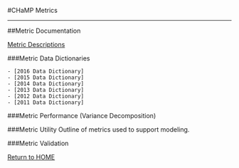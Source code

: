 #CHaMP Metrics

----------
##Metric Documentation

[Metric Descriptions](https://github.com/SouthForkResearch/CHaMP_Metrics/wiki)

###Metric Data Dictionaries

	- [2016 Data Dictionary]
	- [2015 Data Dictionary]
	- [2014 Data Dictionary]
	- [2013 Data Dictionary]
	- [2012 Data Dictionary]
	- [2011 Data Dictionary]

###Metric Performance (Variance Decomposition)

###Metric Utility
Outline of metrics used to support modeling.

###Metric Validation



[Return to HOME](README.md)
